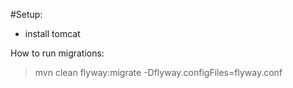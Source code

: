 #Setup:
- install tomcat

How to run migrations:
> mvn clean flyway:migrate -Dflyway.configFiles=flyway.conf